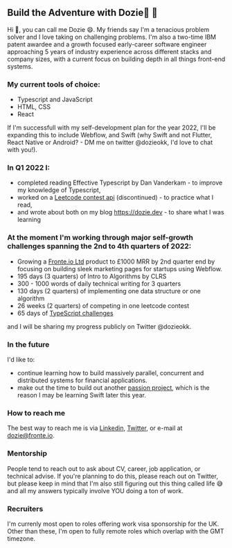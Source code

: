 ## Build the Adventure with Dozie🚀 👋

<!--
**Nnadozie/Nnadozie** is a ✨ _special_ ✨ repository because its `README.md` (this file) appears on your GitHub profile.-->

Hi 👋, you can call me Dozie 😄. My friends say I'm a tenacious problem solver and I love taking on challenging problems. I'm also a two-time IBM patent awardee and a growth focused early-career software engineer approaching 5 years of industry experience across different stacks and company sizes, with a current focus on building depth in all things front-end systems.

### My current tools of choice:
- Typescript and JavaScript
- HTML, CSS
- React

If I'm successfull with my self-development plan for the year 2022, I'll be expanding this to include Webflow, and Swift (why Swift and not Flutter, React Native or Android? - DM me on twitter @dozieokk, I'd love to chat with you!).

### In Q1 2022 I:
- completed reading Effective Typescript by Dan Vanderkam - to improve my knowledge of Typescript,
- worked on a [Leetcode contest api](https://github.com/Nnadozie/leetcode-contest-api) (discontinued) - to practice what I read,
- and wrote about both on my blog https://dozie.dev - to share what I was learning

### At the moment I'm working through major self-growth challenges spanning the 2nd to 4th quarters of 2022:
- Growing a [Fronte.io Ltd](https://find-and-update.company-information.service.gov.uk/company/13322472) product to £1000 MRR by 2nd quarter end by focusing on building sleek marketing pages for startups using Webflow.
- 195 days (3 quarters) of Intro to Algorithms by CLRS
- 300 - 1000 words of daily technical writing for 3 quarters
- 130 days (2 quarters) of implementing one data structure or one algorithm
- 26 weeks (2 quarters) of competing in one leetcode contest
- 65 days of [TypeScript challenges](https://github.com/type-challenges/type-challenges)

and I will be sharing my progress publicly on Twitter @dozieokk.

### In the future
I'd like to:
 - continue learning how to build massively parallel, concurrent and distributed systems for financial applications.
 - make out the time to build out another [passion project](https://www.figma.com/proto/SGuw31bQRw87e82HV9vOas/House-Points?node-id=343%3A2931&scaling=min-zoom&page-id=14%3A27&starting-point-node-id=343%3A2931), which is the reason I may be learning Swift later this year.

### How to reach me
The best way to reach me is via [Linkedin](https://www.linkedin.com/in/nnadozie-okeke/), [Twitter](https://twitter.com/dozieokk), or e-mail at dozie@fronte.io.

### Mentorship
People tend to reach out to ask about CV, career, job application, or technical advise. If you're planning to do this, please reach out on Twitter, but please keep in mind that I'm also still figuring out this thing called life 😅 and all my answers typically involve YOU doing a ton of work.

### Recruiters
I'm currenly most open to roles offering work visa sponsorship for the UK. Other than these, I'm open to fully remote roles which overlap with the GMT timezone.
